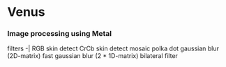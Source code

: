 # Venus

### Image processing using Metal

filters
-|
RGB skin detect
CrCb skin detect
mosaic
polka dot
gaussian blur (2D-matrix)
fast gaussian blur (2 * 1D-matrix)
bilateral filter
